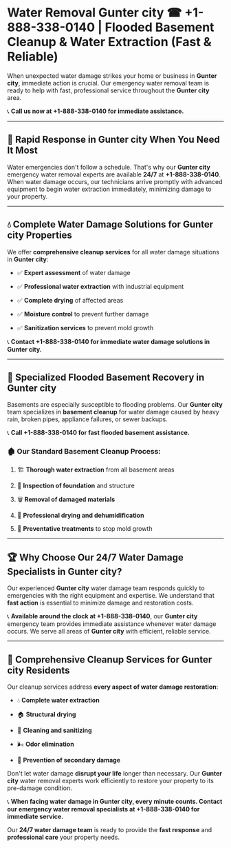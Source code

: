# Water Removal Gunter city ☎ +1-888-338-0140 | Flooded Basement Cleanup & Water Extraction (Fast & Reliable)

When unexpected water damage strikes your home or business in **Gunter city**, immediate action is crucial. Our emergency water removal team is ready to help with fast, professional service throughout the **Gunter city** area. 

📞 **Call us now at +1-888-338-0140 for immediate assistance.**
---
## 🚀 Rapid Response in Gunter city When You Need It Most
Water emergencies don't follow a schedule. That's why our **Gunter city** emergency water removal experts are available **24/7** at **+1-888-338-0140**. When water damage occurs, our technicians arrive promptly with advanced equipment to begin water extraction immediately, minimizing damage to your property.
---
## 💧 Complete Water Damage Solutions for Gunter city Properties
We offer **comprehensive cleanup services** for all water damage situations in **Gunter city**:
- ✅ **Expert assessment** of water damage  
- ✅ **Professional water extraction** with industrial equipment  
- ✅ **Complete drying** of affected areas  
- ✅ **Moisture control** to prevent further damage  
- ✅ **Sanitization services** to prevent mold growth  
📞 **Contact +1-888-338-0140 for immediate water damage solutions in Gunter city.**
---
## 🌊 Specialized Flooded Basement Recovery in Gunter city
Basements are especially susceptible to flooding problems. Our **Gunter city** team specializes in **basement cleanup** for water damage caused by heavy rain, broken pipes, appliance failures, or sewer backups. 
📞 **Call +1-888-338-0140 for fast flooded basement assistance.**
### 🏚️ Our Standard Basement Cleanup Process:
1. 🏗️ **Thorough water extraction** from all basement areas  
2. 🔎 **Inspection of foundation** and structure  
3. 🗑️ **Removal of damaged materials**  
4. 💨 **Professional drying and dehumidification**  
5. 🚫 **Preventative treatments** to stop mold growth  
---
## 🏆 Why Choose Our 24/7 Water Damage Specialists in Gunter city?
Our experienced **Gunter city** water damage team responds quickly to emergencies with the right equipment and expertise. We understand that **fast action** is essential to minimize damage and restoration costs.
📞 **Available around the clock at +1-888-338-0140**, our **Gunter city** emergency team provides immediate assistance whenever water damage occurs. We serve all areas of **Gunter city** with efficient, reliable service.
---
## 🧹 Comprehensive Cleanup Services for Gunter city Residents
Our cleanup services address **every aspect of water damage restoration**:
- 💧 **Complete water extraction**  
- 🏠 **Structural drying**  
- 🧼 **Cleaning and sanitizing**  
- 🌬️ **Odor elimination**  
- 🚫 **Prevention of secondary damage**  
Don't let water damage **disrupt your life** longer than necessary. Our **Gunter city** water removal experts work efficiently to restore your property to its pre-damage condition.
📞 **When facing water damage in Gunter city, every minute counts. Contact our emergency water removal specialists at +1-888-338-0140 for immediate service.**
Our **24/7 water damage team** is ready to provide the **fast response** and **professional care** your property needs.
